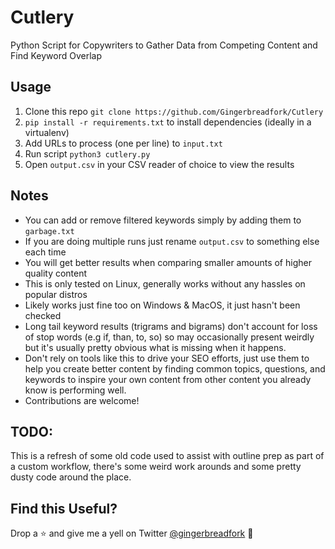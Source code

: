 # Cutlery
Python Script for Copywriters to Gather Data from Competing Content and Find Keyword Overlap

## Usage
1. Clone this repo `git clone https://github.com/Gingerbreadfork/Cutlery`  
2. `pip install -r requirements.txt` to install dependencies (ideally in a virtualenv)  
3. Add URLs to process (one per line) to `input.txt`  
4. Run script `python3 cutlery.py`
5. Open `output.csv` in your CSV reader of choice to view the results

## Notes
* You can add or remove filtered keywords simply by adding them to `garbage.txt`
* If you are doing multiple runs just rename `output.csv` to something else each time
* You will get better results when comparing smaller amounts of higher quality content
* This is only tested on Linux, generally works without any hassles on popular distros
* Likely works just fine too on Windows & MacOS, it just hasn't been checked
* Long tail keyword results (trigrams and bigrams) don't account for loss of stop words (e.g if, than, to, so) so may occasionally present weirdly but it's usually pretty obvious what is missing when it happens.
* Don't rely on tools like this to drive your SEO efforts, just use them to help you create better content by finding common topics, questions, and keywords to inspire your own content from other content you already know is performing well.
* Contributions are welcome!

## TODO:
This is a refresh of some old code used to assist with outline prep as part of a custom workflow, there's some weird work arounds and some pretty dusty code around the place.

## Find this Useful?

Drop a ⭐ and give me a yell on Twitter [@gingerbreadfork](https://twitter.com/gingerbreadfork) 🤘
